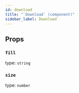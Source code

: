 ```yaml
---
id: download
title: "`Download` (component)"
sidebar_label: Download
---
```



Props
-----

### `fill`

type: `string`


### `size`

type: `number`

